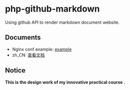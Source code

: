 # php-github-markdown
Using github API to render markdown document website.

## Documents
- Nginx conf example: [example](doc/nginx.conf)
- zh_CN: [查看文档](doc/zh_CN.md)

## Notice
**This is the design work of my innovative practical course .**
